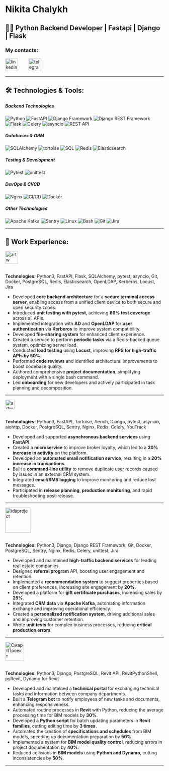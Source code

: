 # Nikita Chalykh
## 👨‍💻 Python Backend Developer | Fastapi | Django | Flask

### **My contacts:**
[<img src='https://cdn.jsdelivr.net/npm/simple-icons@3.0.1/icons/linkedin.svg' alt='linkedin' height='40' style='margin-right: 15px;'>](https://www.linkedin.com/in/NikitaChalykh/)
[<img src='https://cdn.jsdelivr.net/npm/simple-icons@3.0.1/icons/telegram.svg' alt='telegram' height='40' style='margin-left: 15px;'>](http://t-do.ru/NikitaChalykh)

---

## 🛠️ **Technologies & Tools:**

##### Backend Technologies
![Python](https://img.shields.io/badge/Python-3-blue?logo=python&logoColor=white)  ![FastAPI](https://img.shields.io/badge/FastAPI-blue?logo=fastapi&logoColor=white)  ![Django Framework](https://img.shields.io/badge/Django-green?logo=django&logoColor=white)  ![Django REST Framework](https://img.shields.io/badge/Django%20REST%20Framework-blue?logo=django&logoColor=white)  ![Flask](https://img.shields.io/badge/Flask-lightgray?logo=flask&logoColor=white)  ![Celery](https://img.shields.io/badge/Celery-blue?logo=celery&logoColor=white)  ![asyncio](https://img.shields.io/badge/Asyncio-blue?logo=python&logoColor=white) ![REST API](https://img.shields.io/badge/REST%20API-blue?logo=swagger&logoColor=white)  

##### Databases & ORM
![SQLAlchemy](https://img.shields.io/badge/SQLAlchemy-red?logo=sqlalchemy&logoColor=white)  ![tortoise](https://img.shields.io/badge/Tortoise%20ORM-blue?logo=python&logoColor=white)  ![SQL](https://img.shields.io/badge/SQL-PostgreSQL-blue?logo=postgresql&logoColor=white)  ![Redis](https://img.shields.io/badge/Redis-red?logo=redis&logoColor=white)  ![Elasticsearch](https://img.shields.io/badge/Elasticsearch-blue?logo=elasticsearch&logoColor=white)  

##### Testing & Development
![Pytest](https://img.shields.io/badge/Pytest-orange?logo=pytest&logoColor=white)  ![unittest](https://img.shields.io/badge/unittest-blue?logo=python&logoColor=white)  

##### DevOps & CI/CD
![Nginx](https://img.shields.io/badge/Nginx-blue?logo=nginx&logoColor=white)  ![CI/CD](https://img.shields.io/badge/CI/CD-pipeline-blue?logo=circleci&logoColor=white)  ![Docker](https://img.shields.io/badge/Docker-blue?logo=docker&logoColor=white)  

##### Other Technologies
![Apache Kafka](https://img.shields.io/badge/Apache%20Kafka-orange?logo=apachekafka&logoColor=white)  ![Sentry](https://img.shields.io/badge/Sentry-blue?logo=sentry&logoColor=white)  ![Linux](https://img.shields.io/badge/Linux-yellow?logo=linux&logoColor=white)  ![Bash](https://img.shields.io/badge/Bash-yellow?logo=gnubash&logoColor=white)  ![Git](https://img.shields.io/badge/Git-green?logo=git&logoColor=white)  ![Jira](https://img.shields.io/badge/Jira-green?logo=jira&logoColor=white)

---

## 💼 **Work Experience:**
<a href="https://basistech.ru/" target="_blank">
<img height="40" src="https://encrypted-tbn0.gstatic.com/images?q=tbn:ANd9GcS13CCxwtxDpPCEvbnyqYxwZ5yDaNeaLIPwAA&s" alt="artw">
</a> 
<br>
<br>

**Technologies:** Python3, FastAPI, Flask, SQLAlchemy, pytest, asyncio, Git, Docker, PostgreSQL, Redis, Elasticsearch, OpenLDAP, Kerberos, Locust, Jira

- Developed **core backend architecture** for a **secure terminal access server**, enabling access from a unified client device to both secure and open security zones.
- Introduced **unit testing with pytest**, achieving **86% test coverage** across all APIs.
- Implemented integration with **AD** and **OpenLDAP** for **user authentication** via **Kerberos** to improve system compatibility.
- Developed **file-sharing system** for enhanced client experience.
- Created a service to perform **periodic tasks** via a Redis-backed queue system, optimizing server load.
- Conducted **load testing** using **Locust**, improving **RPS for high-traffic APIs by 50%**.
- Performed **code reviews** and identified architectural improvements to boost codebase quality.
- Authored comprehensive **project documentation**, simplifying deployment with a single bash command.
- Led **onboarding** for new developers and actively participated in task planning and decomposition.

---
<a href="https://artw.ru/" target="_blank">
<img height="30" src="https://artw.ru/local/templates/main_new/assets/images/logo-white.svg" alt="artw">
</a> 
<br>
<br>

**Technologies:** Python3, FastAPI, Tortoise, Aerich, Django, pytest, asyncio, aiohttp, Docker, PostgreSQL, Sentry, Nginx, Redis, Celery, YouTrack

- Developed and supported **asynchronous backend services** using **FastAPI**.
- Created a **microservice** to improve broker loyalty, which led to a **30% increase in activity** on the platform.
- Developed an **automated email notification service**, resulting in a **20% increase in transactions**.
- Built a **command-line utility** to remove duplicate user records caused by issues in an external CRM system.
- Integrated **email/SMS logging** to improve monitoring and reduce lost messages.
- Participated in **release planning**, **production monitoring**, and rapid troubleshooting post-release.

--- 
<a href="https://idaproject.com/" target="_blank">
<img height="80" src="https://static.cnews.ru/img/book/2023/08/28/idaproject_idaproject.png" alt="idaproject">
</a> 
<br>
<br>

**Technologies:** Python3, Django, Django REST Framework, Git, Docker, PostgreSQL, Sentry, Nginx, Redis, Celery, unittest, Jira

- Developed and maintained **high-traffic backend services** for leading real estate companies.
- Designed **referral program** API, boosting user engagement and retention.
- Implemented a **recommendation system** to suggest properties based on client preferences, increasing site engagement by **20%**.
- Developed a platform for **gift certificate purchases**, increasing sales by **25%**.
- Integrated **CRM data** via **Apache Kafka**, automating information exchange and improving operational efficiency.
- Created a **personalized notification system**, driving additional sales and improving customer retention.
- Wrote **unit tests** for complex business processes, reducing **critical production errors**.

---
<a href="https://www.smartproekt.com/" target="_blank">
<img height="60" src="https://www.smartproekt.com/local/templates/main/assets/img/logo/logo@2x.png" alt="СмартПроект">
</a> 
<br>
<br>

**Technologies:** Python3, Django, PostgreSQL, Revit API, RevitPythonShell, pyRevit, Dynamo for Revit

- Developed and maintained a **technical portal** for exchanging technical tasks and information between company departments.
- Built a **Telegram bot** to notify employees of new tasks and documents, enhancing responsiveness.
- Automated routine processes in **Revit** with Python, reducing the average processing time for BIM models by **30%**.
- Developed a **Python script** for batch updating parameters in **Revit families**, cutting editing time by **3 times**.
- Automated the creation of **specifications and schedules** from BIM models, speeding up documentation preparation by **50%**.
- Implemented a system for **BIM model quality control**, reducing errors in project documentation by **40%**.
- Reduced collisions in **BIM models** using **Python and Dynamo**, cutting inconsistencies by **50%**.

---
